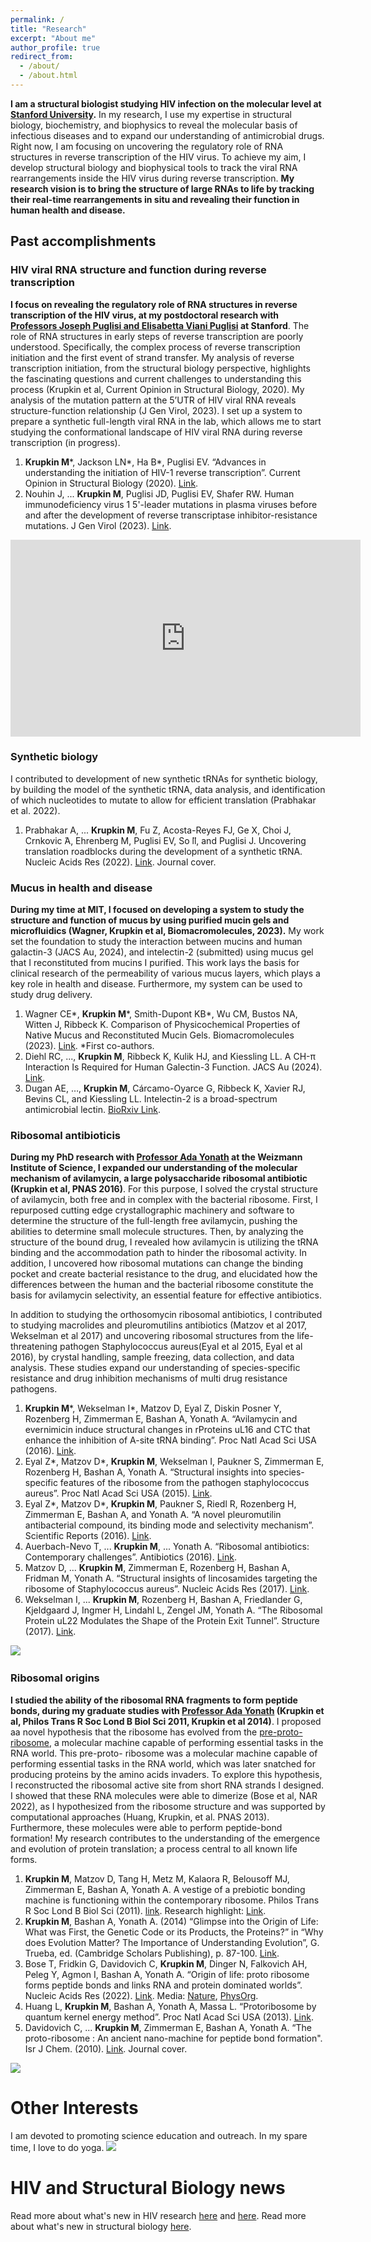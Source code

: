 ```yaml
---
permalink: /
title: "Research"
excerpt: "About me"
author_profile: true
redirect_from: 
  - /about/
  - /about.html
---
```


**I am a structural biologist studying HIV infection on the molecular level at [Stanford University](https://profiles.stanford.edu/miri-krupkin).** In my research, I use my expertise in structural biology, biochemistry, and biophysics to reveal the molecular basis of infectious diseases and to expand our understanding of antimicrobial drugs. Right now, I am focusing on uncovering the regulatory role of RNA structures in reverse transcription of the HIV virus. To achieve my aim, I develop structural biology and biophysical tools to track the viral RNA rearrangements inside the HIV virus during reverse transcription. **My research vision is to bring the structure of large RNAs to life by tracking their real-time rearrangements in situ and revealing their function in human health and disease.**


## Past accomplishments
### HIV viral RNA structure and function during reverse transcription
**I focus on revealing the regulatory role of RNA structures in reverse transcription of the HIV virus, at my postdoctoral research with [Professors Joseph Puglisi and Elisabetta Viani Puglisi](https://puglisi.stanford.edu) at Stanford**. The role of RNA structures in early steps of reverse transcription are poorly understood. Specifically, the complex process of reverse transcription initiation and the first event of strand transfer. My analysis of reverse transcription initiation, from the structural biology perspective, highlights the fascinating questions and current challenges to understanding this process (Krupkin et al, Current Opinion in Structural Biology, 2020). My analysis of the mutation pattern at the 5’UTR of HIV viral RNA reveals structure-function relationship (J Gen Virol, 2023). I set up a system to prepare a synthetic full-length viral RNA in the lab, which allows me to start studying the conformational landscape of HIV viral RNA during reverse transcription (in progress). 

1. **Krupkin M**\*, Jackson LN\*, Ha B\*, Puglisi EV. “Advances in understanding the initiation of HIV-1 reverse transcription”. Current Opinion in Structural Biology (2020). [Link](https://www.sciencedirect.com/science/article/pii/S0959440X20301354?via%3Dihub).
2. Nouhin J, ... **Krupkin M**, Puglisi JD, Puglisi EV, Shafer RW. Human immunodeficiency virus 1 5'-leader mutations in plasma viruses before and after the development of reverse transcriptase inhibitor-resistance mutations. J Gen Virol (2023). [Link](https://www.microbiologyresearch.org/content/journal/jgv/10.1099/jgv.0.001898).

<iframe width="560" height="315" src="https://www.youtube.com/embed/HgKtNtVx-oQ?si=yAvsifTjvDl3rw0w" title="YouTube video player" frameborder="0" allow="accelerometer; autoplay; clipboard-write; encrypted-media; gyroscope; picture-in-picture; web-share" referrerpolicy="strict-origin-when-cross-origin" allowfullscreen></iframe>

### Synthetic biology
I contributed to development of new synthetic tRNAs for synthetic biology, by building the model of the synthetic tRNA, data analysis, and identification of which nucleotides to mutate to allow for efficient translation (Prabhakar et al. 2022).
1. Prabhakar A, ... **Krupkin M**, Fu Z, Acosta-Reyes FJ, Ge X, Choi J, Crnkovic ́A, Ehrenberg M, Puglisi EV, So ̈ll, and Puglisi J. Uncovering translation roadblocks during the development of a synthetic tRNA. Nucleic Acids Res (2022). [Link](https://academic.oup.com/nar/article/50/18/10201/6649945?login=false). Journal cover.

### Mucus in health and disease 
**During my time at MIT, I focused on developing a system to study the structure and function of mucus by using purified mucin gels and microfluidics (Wagner, Krupkin et al, Biomacromolecules, 2023).** My work set the foundation to study the interaction between mucins and human galactin-3 (JACS Au, 2024), and intelectin-2 (submitted) using mucus gel that I reconstituted from mucins I purified. This work lays the basis for clinical research of the permeability of various mucus layers, which plays a key role in health and disease. Furthermore, my system can be used to study drug delivery. 
1. Wagner CE\*, **Krupkin M**\*, Smith-Dupont KB\*, Wu CM, Bustos NA, Witten J, Ribbeck K. Comparison of Physicochemical Properties of Native Mucus and Reconstituted Mucin Gels. Biomacromolecules (2023). [Link](https://pubs.acs.org/doi/10.1021/acs.biomac.2c01016). \*First co-authors.
2. Diehl RC, ..., **Krupkin M**, Ribbeck K, Kulik HJ, and Kiessling LL. A CH-π Interaction Is Required for Human Galectin-3 Function. JACS Au (2024). [Link](https://pubs.acs.org/doi/10.1021/jacsau.4c00357).
3. Dugan AE, …, **Krupkin M**, Cárcamo-Oyarce G, Ribbeck K, Xavier RJ, Bevins CL, and Kiessling LL. Intelectin-2 is a broad-spectrum antimicrobial lectin. [BioRxiv Link](https://www.biorxiv.org/content/10.1101/2025.06.09.658748v1). 

### Ribosomal antibioticis 
**During my PhD research with [Professor Ada Yonath](http://www.weizmann.ac.il/sb/Pages/Yonath/) at the Weizmann Institute of Science, I expanded our understanding of the molecular mechanism of avilamycin, a large polysaccharide ribosomal antibiotic (Krupkin et al, PNAS 2016)**. For this purpose, I solved the crystal structure of avilamycin, both free and in complex with the bacterial ribosome. First, I repurposed cutting edge crystallographic machinery and software to determine the structure of the full-length free avilamycin, pushing the abilities to determine small molecule structures. Then, by analyzing the structure of the bound drug, I revealed how avilamycin is utilizing the tRNA binding and the accommodation path to hinder the ribosomal activity. In addition, I uncovered how ribosomal mutations can change the binding pocket and create bacterial resistance to the drug, and elucidated how the differences between the human and the bacterial ribosome constitute the basis for avilamycin selectivity, an essential feature for effective antibiotics. </p>

<p> In addition to studying the orthosomycin ribosomal antibiotics, I contributed to studying macrolides and pleuromutilins antibiotics (Matzov et al 2017, Wekselman et al 2017) and uncovering ribosomal structures from the life-threatening pathogen Staphylococcus aureus(Eyal et al 2015, Eyal et al 2016), by crystal handling, sample freezing, data collection, and data analysis. These studies expand our understanding of species-specific resistance and drug inhibition mechanisms of multi drug resistance pathogens.  </p>

1. **Krupkin M**\*, Wekselman I\*, Matzov D, Eyal Z, Diskin Posner Y, Rozenberg H, Zimmerman E, Bashan A, Yonath A. “Avilamycin and evernimicin induce structural changes in rProteins uL16 and CTC that enhance the inhibition of A-site tRNA binding”. Proc Natl Acad Sci USA (2016). [Link](https://www.pnas.org/content/113/44/E6796).
2. Eyal Z\*, Matzov D\*, **Krupkin M**, Wekselman I, Paukner S, Zimmerman E, Rozenberg H, Bashan A, Yonath A. “Structural insights into species-specific features of the ribosome from the pathogen staphylococcus aureus”. Proc Natl Acad Sci USA (2015). [Link](https://www.pnas.org/content/112/43/E5805).
3. Eyal Z\*, Matzov D\*, **Krupkin M**, Paukner S, Riedl R, Rozenberg H, Zimmerman E, Bashan A, and Yonath A. “A novel pleuromutilin antibacterial compound, its binding mode and selectivity mechanism”. Scientific Reports (2016). [Link](https://www.nature.com/articles/srep39004).
4. Auerbach-Nevo T, ... **Krupkin M**, ... Yonath A. “Ribosomal antibiotics: Contemporary challenges”. Antibiotics (2016). [Link](https://www.mdpi.com/2079-6382/5/3/24).
5. Matzov D, ... **Krupkin M**, Zimmerman E, Rozenberg H, Bashan A, Fridman M, Yonath A. “Structural insights of lincosamides targeting the ribosome of Staphylococcus aureus”. Nucleic Acids Res (2017). [Link](https://academic.oup.com/nar/article/45/17/10284/4056233).
6. Wekselman I, ... **Krupkin M**, Rozenberg H, Bashan A, Friedlander G, Kjeldgaard J, Ingmer H, Lindahl L, Zengel JM, Yonath A. “The Ribosomal Protein uL22 Modulates the Shape of the Protein Exit Tunnel”. Structure (2017). [Link](https://www.cell.com/structure/fulltext/S0969-2126(17)30184-3?_returnURL=https%3A%2F%2Flinkinghub.elsevier.com%2Fretrieve%2Fpii%2FS0969212617301843%3Fshowall%3Dtrue).


![](/images/avilamycin-wide.png) 

### Ribosomal origins 
**I studied the ability of the ribosomal RNA fragments to form peptide bonds, during my graduate studies with [Professor Ada Yonath](http://www.weizmann.ac.il/sb/Pages/Yonath/) (Krupkin et al, Philos Trans R Soc Lond B Biol Sci 2011, Krupkin et al 2014)**. I proposed aa novel hypothesis that the ribosome has evolved from the [pre-proto-ribosome](https://www.ncbi.nlm.nih.gov/pmc/articles/PMC3158926/), a molecular machine capable of performing essential tasks in the RNA world. This pre-proto- ribosome was a molecular machine capable of performing essential tasks in the RNA world, which was later snatched for producing proteins by the amino acids invaders. To explore this hypothesis, I reconstructed the ribosomal active site from short RNA strands I designed. I showed that these RNA molecules were able to dimerize (Bose et al, NAR 2022), as I hypothesized from the ribosome structure and was supported by computational approaches (Huang, Krupkin, et al. PNAS 2013). Furthermore, these molecules were able to perform peptide-bond formation! My research contributes to the understanding of the emergence and evolution of protein translation; a process central to all known life forms.

1. **Krupkin M**, Matzov D, Tang H, Metz M, Kalaora R, Belousoff MJ, Zimmerman E, Bashan A, Yonath A. A vestige of a prebiotic bonding machine is functioning within the contemporary ribosome. Philos Trans R Soc Lond B Biol Sci (2011). [link](https://www.ncbi.nlm.nih.gov/pmc/articles/PMC3158926/). Research highlight: [Link](https://royalsocietypublishing.org/doi/10.1098/rstb.2011.0133).
2. **Krupkin M**, Bashan A, Yonath A. (2014) “Glimpse into the Origin of Life: What was First, the Genetic Code or its Products, the Proteins?” in “Why does Evolution Matter? The Importance of Understanding Evolution”, G. Trueba, ed. (Cambridge Scholars Publishing), p. 87-100. [Link](https://books.google.com/books?id=f-OmBgAAQBAJ&pg=PA87&lpg=PA87&dq=Glimpse+into+the+Origin+of+Life:+What+was+First,+the+Genetic+Code+or+its+Products,+the+Proteins&source=bl&ots=OfDCcxfFms&sig=ACfU3U1jf3a2PyFrnEm_H8k-J_vAotgYvg&hl=en&sa=X&ved=2ahUKEwjwgOjcz_XpAhXTIjQIHcnGBGkQ6AEwAXoECAkQAQ#v=onepage&q=Glimpse%20into%20the%20Origin%20of%20Life%3A%20What%20was%20First%2C%20the%20Genetic%20Code%20or%20its%20Products%2C%20the%20Proteins&f=false).
3. Bose T, Fridkin G, Davidovich C, **Krupkin M**, Dinger N, Falkovich AH, Peleg Y, Agmon I, Bashan A, Yonath A. “Origin of life: proto ribosome forms peptide bonds and links RNA and protein dominated worlds”. Nucleic Acids Res (2022). [Link](https://academic.oup.com/nar/article/50/4/1815/6523807?login=false). Media: [Nature](https://www.nature.com/articles/d41586-023-00574-4), [PhysOrg](https://phys.org/news/2022-09-life-rna-pocket.html#google_vignette).
4.  Huang L, **Krupkin M**, Bashan A, Yonath A, Massa L. “Protoribosome by quantum kernel energy method”. Proc Natl Acad Sci USA (2013). [Link](https://www.pnas.org/doi/10.1073/pnas.1314112110).
5. Davidovich C, ... **Krupkin M**, Zimmerman E, Bashan A, Yonath A. “The proto-ribosome : An ancient nano-machine for peptide bond formation". Isr J Chem. (2010). [Link](https://onlinelibrary.wiley.com/doi/10.1002/ijch.201000012). Journal cover.

  ![](/images/2011-protoribosome.png)     


Other Interests
======
I am devoted to promoting science education and outreach. 
In my spare time, I love to do yoga. 
![](/images/Yoga-Boston.png) 

HIV and Structural Biology news
======
Read more about what's new in HIV research [here](https://mirikrupkin.github.io/posts/2020/04/blog-post-2/) and [here](https://mirikrupkin.github.io/posts/2020/05/blog-post-1/). Read more about what's new in structural biology [here](https://mirikrupkin.github.io/posts/2020/06/blog-post-1/). 



